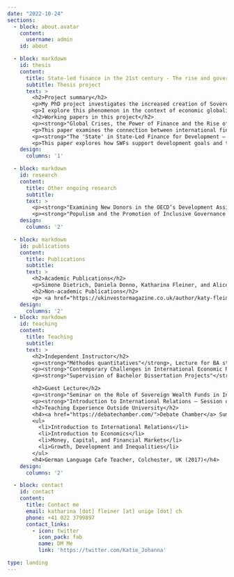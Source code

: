 ```yaml
---
date: "2022-10-24"
sections:
  - block: about.avatar
    content:
      username: admin
    id: about

  - block: markdown
    id: thesis
    content:
      title: State-led finance in the 21st century - The rise and governance of Sovereign Wealth Funds
      subtitle: Thesis project
      text: >
        <h2>Project summary</h2>
        <p>My PhD project investigates the increased creation of Sovereign Wealth Funds (SWFs) over the past 25 years. SWFs are pools of public financial assets invested in international and domestic financial markets following commercially-oriented, profit-driven strategies. This new form of state investment is delegated either to an existing public body or to a newly created institution, and the choices governments make regarding the governance structures for these funds differ notably between countries. In some, governments can directly influence the investment of SWF assets and the use of their profits. In others, government interference is severely limited by the funds' structures. SWF creation, therefore, impacts the level of influence different public actors can have on the use of public finances as well as their allocation in the global economy.</p>
        <p>I explore this phenomenon in the context of economic globalisation, financialization, and the global economic crises of the past three decades. Using novel quantitative data on SWF creation and the institutional structures that govern them, case study evidence, and interviews, I investigate the political economy factors that influence governments' use of SWFs as tools to address economic challenges. This work contributes to the literature on state financialization and the revival of industrial policy by analysing the institutional context in which SWFs operate.</p>
        <h2>Working papers in this project</h2>
        <p><strong>"Global Crises, the Power of Finance and the Rise of Sovereign Wealth Funds"</strong> (Draft available on request)</p>
        <p>This paper examines the connection between international financial crises and the creation of SWFs, an understudied economic policy tool. While existing literature sees SWFs primarily as managers of natural resource wealth and foreign exchange, this fails to explain their global rise. I argue that the trend toward SWF creation stems from the Asian Financial Crisis of 1997 and the Global Financial Crisis of 2008–09. Facing pressure to respond but unwilling to hurt financial interests, governments turned to deeper market participation through SWFs. Using a dataset on 85 SWFs from 1970–2019, I show that crises are pivotal moments in SWF formation. The likelihood of SWF creation increases with the economic importance of finance.</p>
        <p><strong>"The 'State' in State-Led Finance for Development – Understanding Political Influence in Sovereign Wealth Funds"</strong> (Draft available on request)</p>
        <p>This paper explores how SWFs support development goals and to what extent they respond to government policy. It introduces a framework to assess SWF governance through fund autonomy, stakeholder involvement, and rules-based governance. Using a novel dataset of 60 SWFs, I find significant variation in institutional arrangements. The analysis suggests that domestic political economy models shape governance, offering broader lessons for understanding public investment institutions.</p>
    design:
      columns: '1'

  - block: markdown
    id: research
    content:
      title: Other ongoing research
      subtitle:
      text: >
        <p><strong>"Examining New Donors in the OECD’s Development Assistance Committee"</strong> with Nicolas Bau, Alice Iannantuoni and Simone Dietrich (Draft available on request)</p>
        <p><strong>"Populism and the Promotion of Inclusive Governance Abroad – Evidence from OECD DAC Policy Markers"</strong> with Nicolas Bau, Alice Iannantuoni, and Simone Dietrich (Draft available on request)</p>
    design:
      columns: '2'

  - block: markdown
    id: publications
    content:
      title: Publications
      subtitle:
      text: >
        <h2>Academic Publications</h2>
        <p>Simone Dietrich, Daniela Donno, Katharina Fleiner, and Alice Iannantuoni (2025) <strong>"The Politics of Gender Mainstreaming in Foreign Aid"</strong> <em>International Studies Quarterly</em>. Available: <a href="https://academic.oup.com/isq/article/69/2/sqaf033/8118922">HERE</a></p>
        <h2>Non-academic Publications</h2>
        <p> <a href="https://ukinvestormagazine.co.uk/author/katy-fleiner/">HERE</a> <\p>
    design:
      columns: '2'
  - block: markdown
    id: teaching
    content:
      title: Teaching
      subtitle:
      text: >
        <h2>Independent Instructor</h2>
        <p><strong>"Méthodes quantitatives"</strong>, Lecture for BA students in the Faculty for Social Sciences (Yr2), University of Geneva (Spring 2025)</p>
        <p><strong>"Contemporary Challenges in International Economic Relations"</strong>, Seminar in the BA International Relations (Yr2), University of Geneva (Autumn 2018 – current)</p>
        <p><strong>"Supervision of Bachelor Dissertation Projects"</strong>, BA International Relations (Yr3), University of Geneva (Autumn 2018 – Spring 2020)</p>

        <h2>Guest Lecture</h2>
        <p><strong>"Seminar on the Role of Sovereign Wealth Funds in International Relations"</strong>, for Nicolas Bau, BA International Relations (Yr2), University of Geneva (Spring 2023)</p>
        <p><strong>"Introduction to International Relations – Session on International Development"</strong>, for Dr. Simone Dietrich, BA International Relations (Yr1), University of Geneva (Autumn 2021)</p>
        <h2>Teaching Experience Outside University</h2>
        <h4><a href="https://debatechamber.com/">Debate Chamber</a> Summer School Courses, London, UK (2018 – 2021)</h4>
        <ul>
          <li>Introduction to International Relations</li>
          <li>Introduction to Economics</li>
          <li>Money, Capital, and Financial Markets</li>
          <li>Growth, Development and Inequalities</li>
        </ul>
        <h4>German Language Cafe Teacher, Colchester, UK (2017)</h4>
    design:
      columns: '2'

  - block: contact
    id: contact
    content:
      title: Contact me
      email: katharina [dot] fleiner [at] unige [dot] ch
      phone: +41 022 3799897
      contact_links:
        - icon: twitter
          icon_pack: fab
          name: DM Me
          link: 'https://twitter.com/Katie_Johanna'

type: landing
---
```



